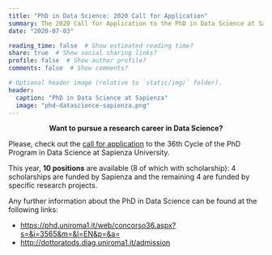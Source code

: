 ```yaml
---
title: "PhD in Data Science: 2020 Call for Application"
summary: The 2020 Call for Application to the PhD in Data Science at Sapienza University is open!
date: "2020-07-03"

reading_time: false  # Show estimated reading time?
share: true  # Show social sharing links?
profile: false  # Show author profile?
comments: false  # Show comments?

# Optional header image (relative to `static/img/` folder).
header:
  caption: "PhD in Data Science at Sapienza"
  image: "phd-datascience-sapienza.png"
---
```


<center><b>Want to pursue a research career in Data Science?</b></center>

Please, check out the [call for application](https://www.uniroma1.it/en/pagina/phd-programmes) to the 36th Cycle of the PhD Program in Data Science at Sapienza University.

This year, **10 positions** are available (8 of which with scholarship): 4 scholarships are funded by Sapienza and the remaining 4 are funded by specific research projects.

Any further information about the PhD in Data Science can be found at the following links:

* https://phd.uniroma1.it/web/concorso36.aspx?s=&i=3565&m=&l=EN&p=&a= 
* http://dottoratods.diag.uniroma1.it/admission
